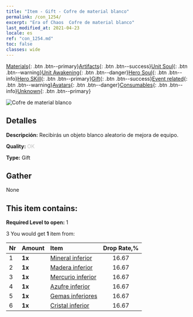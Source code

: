 ```yaml
---
title: "Item - Gift - Cofre de material blanco"
permalink: /con_1254/
excerpt: "Era of Chaos  Cofre de material blanco"
last_modified_at: 2021-04-23
locale: es
ref: "con_1254.md"
toc: false
classes: wide
---
```

 [Materials](/ItemsES/){: .btn .btn--primary}[Artifacts](/ItemsES/Artifacts/){: .btn .btn--success}[Unit Soul](/ItemsES/UnitSoul/){: .btn .btn--warning}[Unit Awakening](/ItemsES/UnitAwakening/){: .btn .btn--danger}[Hero Soul](/ItemsES/HeroSoul/){: .btn .btn--info}[Hero SKill](/ItemsES/HeroSkill/){: .btn .btn--primary}[Gift](/ItemsES/Gift/){: .btn .btn--success}[Event related](/ItemsES/Events/){: .btn .btn--warning}[Avatars](/ItemsES/Avatars/){: .btn .btn--danger}[Consumables](/ItemsES/Consumables/){: .btn .btn--info}[Unknown](/ItemsES/Unknown/){: .btn .btn--primary}

 ![Cofre de material blanco](/images/t/i_304002.png)

## Detalles
 **Descripción:** Recibirás un objeto blanco aleatorio de mejora de equipo.

 **Quality:** <span style="color: #C0C0C0">OK</span>

 **Type:** Gift

## Gather

  None

## This item contains:

 **Required Level to open:** 1

 3 You would get **1** item  from:

  | Nr | Amount |     Item    | Drop Rate,% |
  |:---|:-------|:------------|:---------:|
  | 1 |  **1x** | [Mineral inferior](/ItemsES/mat_1/) | 16.67 | 
  | 2 |  **1x** | [Madera inferior](/ItemsES/mat_1/) | 16.67 | 
  | 3 |  **1x** | [Mercurio inferior](/ItemsES/mat_2/) | 16.67 | 
  | 4 |  **1x** | [Azufre inferior](/ItemsES/mat_3/) | 16.67 | 
  | 5 |  **1x** | [Gemas inferiores](/ItemsES/mat_4/) | 16.67 | 
  | 6 |  **1x** | [Cristal inferior](/ItemsES/mat_5/) | 16.67 | 
